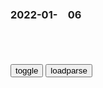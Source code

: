 ### 2022-01-　06

```note
```

<table id="tbc" style="white-space:pre-wrap">
</table>
<button onclick="toggleb()">toggle</button>
<button onclick="loadparse()">loadparse</button>
<br>
<!-- 🌸<br>🍅-　-🍑<hr>🍀 -->
<pre>
<textarea rows="30" cols="100" style="display: none" id="tar">

<font size="2"><b>
平顶山男孩清空微博抖音， 事件接下来会如何发展？ - 知乎</b></font><br>
https://www.zhihu.com/question/505180409/answer/2265735660

你为什么要建这个zd？
不为什么，
我为了他们，
能够像人一样地活着，
为了他们能够拥有人的q利。
人的快乐，
人的尊严。
https://pic1.zhimg.com/v2-130a3485d2ebc33e307969f12466e782_r.jpg

<font size="1" style="color:#DCDCDC"><b>2022/1/6 下午3:41:25</b></font><br>

<font size="2"><b>
“神木”移动之谜告诉你：明朝太监是怎样大肆敛财的？_腾讯新闻</b></font><br>
https://new.qq.com/omn/20220105/20220105A09M8O00.html

第一，他们要用物质的丰盛弥补心理、生理所受的巨大创伤。

第二，为了给退休生活提供充足的保障，防止老年生活水平下降。很多太监养尊处优、狗仗人势惯了，惧怕“老来穷”，无法接受未来“狗不理”的命运。

第三，明朝的一些太监蓄养情妇、结婚成家，需要开辟财源，以支撑巨额扶养费。
这些太监都是富豪，某些爱慕虚荣的m妇主动对太监投怀送抱。

<font size="1" style="color:#DCDCDC"><b>2022/1/6 下午2:19:55</b></font><br>

<font size="2"><b>
花式吹捧总裁、涉非法行医风波后，无反思反宰客，文峰能撑多久？</b></font><br>
https://mbd.baidu.com/newspage/data/landingsuper?context=%7B%22nid%22%3A%22news_9030287246336109515%22%7D&n_type=-1&p_from=-1

<font size="1" style="color:#DCDCDC"><b>2022/1/6 下午2:05:22</b></font><br>

<font size="2"><b>
不会用万用表？老师傅教你每个档的测量方法，0基础也能快速学会,科学,科普,好看视频</b></font><br>
https://haokan.baidu.com/v?vid=6291224431968346030

<font size="1" style="color:#DCDCDC"><b>2022/1/6 下午1:59:36</b></font><br>

<font size="2"><b>
带电接线：先接火线还是零线？牢记这个顺序，带电接线就不会触电,科学,科普,好看视频</b></font><br>
https://haokan.baidu.com/v?vid=14150160668310417956

<font size="1" style="color:#DCDCDC"><b>2022/1/6 下午2:03:28</b></font><br>

<font size="2"><b>
光伏储能系统磷酸铁锂电池组怎样跟逆变器连接才能用？请注意！,科学,科普,好看视频</b></font><br>
https://haokan.baidu.com/v?vid=733500802038117885&sfrom=baidu-feed

<font size="1" style="color:#DCDCDC"><b>2022/1/7 下午2:27:39</b></font><br>

<font size="2"><b>
疯狂：整村的犹太人为躲避纳粹，竟伪装了一辆开往集中营的列车,影视,战争片,好看视频</b></font><br>
https://haokan.baidu.com/v?vid=2858305579440980429&sfrom=baidu-feed

这是最高机密。

特别危险，双倍危险，因为他们既是犹太人又是gcd。

h少尉
“你为何如此伤心，是因为我们都死了吗？”这句台词一出，我就觉得不太对劲了

<font size="1" style="color:#DCDCDC"><b>2022/1/6 下午1:48:22</b></font><br>

<font size="2"><b>
美国没啥了不起？对美国的最大误判，正在广为传播！</b></font><br>
https://mbd.baidu.com/newspage/data/landingsuper?context=%7B%22nid%22%3A%22news_9302650291106596465%22%7D&n_type=-1&p_from=-1

<font size="1" style="color:#DCDCDC"><b>2022/1/6 下午1:37:14</b></font><br>

<font size="2"><b>
可怕真菌让苍蝇变“僵尸” 死亡雌蝇引诱雄蝇交配|真菌_新浪科技_新浪网</b></font><br>
http://finance.sina.com.cn/tech/2021-11-22/doc-iktzscyy6998669.shtml

<font size="1" style="color:#DCDCDC"><b>2022/1/6 下午1:37:04</b></font><br>

<font size="2"><b>
我们人类是否会像僵尸蚂蚁一样被傀儡？</b></font><br>
https://baijiahao.baidu.com/s?id=1672469977864653660&wfr=spider&for=pc

<font size="1" style="color:#DCDCDC"><b>2022/1/6 下午1:35:35</b></font><br>

<font size="2"><b>
热带雨林出现僵尸蚂蚁，肢体以及大脑皆被控制，已丧失自我意识</b></font><br>
https://new.qq.com/omn/20190710/20190710A0HJAU00.html

<font size="1" style="color:#DCDCDC"><b>2022/1/6 下午1:36:50</b></font><br>

<font size="2"><b>
绣春刀2：锦衣卫真会颠倒黑白，一句正常的话，竟被说成谋逆之言,影视,武侠片,好看视频</b></font><br>
https://haokan.baidu.com/v?vid=9892125207147779150&sfrom=baidu-feed

静海和尚说：收了东林逆d字画的都是好人。

你这一句呀，静海师傅这辈子的修行就算毁了。

　dgg7571617
明朝不亡没天理了

<font size="1" style="color:#DCDCDC"><b>2022/1/6 下午1:26:03</b></font><br>

<font size="2"><b>
绣春刀：有一种香叫雷佳音吃斋饭！绝味咸菜配紫米饭，给我馋饿了,影视,武侠片,好看视频</b></font><br>
https://haokan.baidu.com/v?vid=5219544987719879475&sfrom=baidu-feed

z风中中风
锦衣卫大人在藏有东林字画的寺院吃得很开心，还夸斋饭名不虚传。

y影云流影三刀
明早儿就来北司上班！

<font size="1" style="color:#DCDCDC"><b>2022/1/17 上午10:01:09</b></font><br>

<font size="2"><b>
这就是传说中的“微笑服务”,搞笑,恶搞整蛊,好看视频</b></font><br>
https://haokan.baidu.com/v?vid=6765448822792637545&sfrom=baidu-feed

我们只优待这些配合的俘虏，像这种不配合的呀，就只能死了。

直接枪毙。

<font size="1" style="color:#DCDCDC"><b>2022/1/6 下午1:16:44</b></font><br>

<font size="2"><b>
犹太人的噩梦：德g“水晶之夜”那一晚，纳粹d开始了黑暗统治,历史,世界历史,好看视频</b></font><br>
https://haokan.baidu.com/v?vid=16275948999892346801&sfrom=baidu-feed

<font size="1" style="color:#DCDCDC"><b>2022/1/6 上午10:38:25</b></font><br>

己亥岁二首·僖宗广明元年原文、翻译及赏析_曹松古诗_古诗文网
https://so.gushiwen.cn/shiwenv_8dc5a4bc54cf.aspx

<font size="1" style="color:#DCDCDC">2022-06-23</font>

<font size="2"><b>
己亥岁二首_百度百科</b></font><br>
https://baike.baidu.com/item/%E5%B7%B1%E4%BA%A5%E5%B2%81%E4%BA%8C%E9%A6%96

其一
泽国江山入战图，生民何计乐樵苏。
凭君莫话封侯事，一将功成万骨枯。

其二
传闻一战百神愁，两岸强兵过未休。
谁道沧江总无事，近来长共血争流。

<font size="1" style="color:#DCDCDC"><b>2022/1/6 上午10:28:01</b></font><br>

<font size="2"><b>
古惑仔：小混混路边摊吹牛，不料这次碰上硬茬了，立马换了副嘴脸,影视,动作片,好看视频</b></font><br>
https://haokan.baidu.com/v?vid=10524150248753495426&sfrom=baidu-feed

翻领白外衣，高领黑线衣。

<font size="1" style="color:#DCDCDC"><b>2022/1/6 上午10:17:37</b></font><br>

<font size="2"><b>
局势骤变！h萨克斯坦正遭遇“颜色g命”？</b></font><br>
https://mbd.baidu.com/newspage/data/landingsuper?context=%7B%22nid%22%3A%22news_9350485089942708861%22%7D&n_type=-1&p_from=-1

y远悦6S
先得关b互联网，不然很难制止骚l。
1384赞

l此闲聊
已经关b了

<font size="1" style="color:#DCDCDC"><b>2022/1/6 上午10:11:59</b></font><br>

</textarea>
</pre>
<!-- 🍀<br>🍑-　-🍅<hr>🌸 -->

```tip
```

<script src="https://cdn.jsdelivr.net/npm/jquery@3.5.1/dist/jquery.min.js"></script>

<link rel="stylesheet" href="https://cdn.jsdelivr.net/gh/fancyapps/fancybox@3.5.7/dist/jquery.fancybox.min.css" />
<script src="https://cdn.jsdelivr.net/gh/fancyapps/fancybox@3.5.7/dist/jquery.fancybox.min.js"></script>

<script type="text/javascript">

var __urlRegex = /(\b(https?|ftp|file):\/\/[-A-Z0-9+&@#\/%?=~_|!:,.;]*[-A-Z0-9+&@#\/%=~_|])/ig;
var __imgRegex = /\.(?:jpe?g|gif|png)$/i;

loadparse();

function parseURL($string){

    var exp = __urlRegex;
    return $string.replace(exp,function(match){
            __imgRegex.lastIndex=0;
            if(__imgRegex.test(match)){
                return '<a data-fancybox="gallery" href="' + match.replace("/p=700", "")
                 + '"><img src="' + match.replace("/p=700", "/p=160x200")+'" width="64"></a>';
            }
            else{
                return '<a href="' + match + '" target="_blank">' + match + '</a>';
            }
        }
    );
}

function loadparse() {
  tbc.innerHTML = parseURL(tar.value);
}

function toggleb() {
  var x = document.getElementById("tar");
  if (x.style.display === "none") {
    x.style.display = "";
  } else {
    x.style.display = "none";
  }
}

</script>
